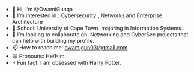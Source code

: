 - 👋 Hi, I’m @OwamiGunqa
- 👀 I’m interested in : Cybersecurity , Networks and Enterprise Architecture
- 🌱 School: University of Cape Town, majoring in Information Systems. 
- 💞️ I’m looking to collaborate on: Networking and CyberSec projects that can help with building my profile. 
- 📫 How to reach me: owamigun03@gmail.com
- 😄 Pronouns: He/Him
- ⚡ Fun fact: I am obsessed with Harry Potter. 

<!---
OwamiGunqa/OwamiGunqa is a ✨ special ✨ repository because its `README.md` (this file) appears on your GitHub profile.
You can click the Preview link to take a look at your changes.
--->
